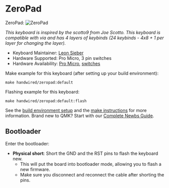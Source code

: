 # ZeroPad

ZeroPad:
![ZeroPad](https://i.imgur.com/KBkI4q1.jpeg)


*This keyboard is inspired by the scotto9 from Joe Scotto. This keyboard is compatible with via and has 4 layers of keybinds (24 keybinds - 4x8 + 1 per layer for changing the layer).*
* Keyboard Maintainer: [Leon Sieber](https://github.com/diffrentGuesser)
* Hardware Supported: Pro Micro, 3 pin switches
* Hardware Availability: [Pro Micro](https://de.aliexpress.com/item/32846843498.html?spm=a2g0o.cart.0.0.146d4ae4kCjqDY&mp=1&gatewayAdapt=glo2deu), [switches](https://de.aliexpress.com/item/1005007135709029.html?spm=a2g0o.cart.0.0.146d4ae4kCjqDY&mp=1&gatewayAdapt=glo2deu)

Make example for this keyboard (after setting up your build environment):

    make handwired/zeropad:default


Flashing example for this keyboard:

    make handwired/zeropad:default:flash


See the [build environment setup](https://docs.qmk.fm/#/getting_started_build_tools) and the [make instructions](https://docs.qmk.fm/#/getting_started_make_guide) for more information. Brand new to QMK? Start with our [Complete Newbs Guide](https://docs.qmk.fm/#/newbs).

## Bootloader

Enter the bootloader:

* **Physical short**: Short the GND and the RST pins to flash the keyboard new.
  * This will put the board into bootloader mode, allowing you to flash a new firmware.
  * Make sure you disconnect and reconnect the cable after shorting the pins.
